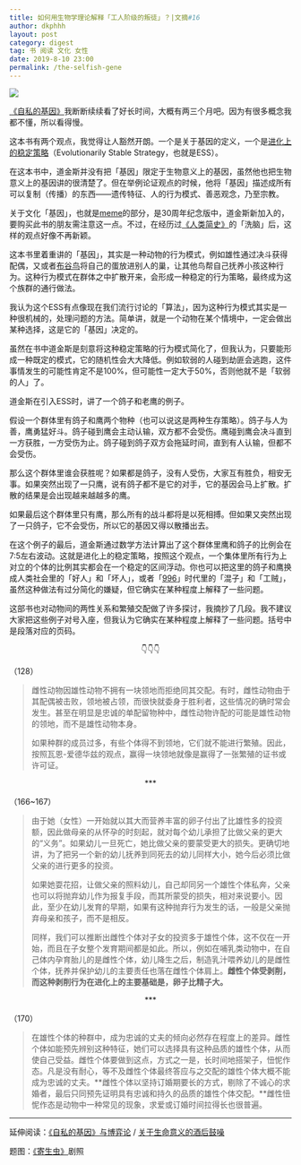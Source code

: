 ```yaml
---
title: 如何用生物学理论解释「工人阶级的叛徒」？|文摘#16
author: dkphhh
layout: post
category: digest
tag: 书 阅读 文化 女性
date: 2019-8-10 23:00
permalink: /the-selfish-gene
---
```


![](https://img3.doubanio.com/view/photo/l/public/p2557008996.webp)

[《自私的基因》](https://book.douban.com/subject/11445548/)我断断续续看了好长时间，大概有两三个月吧。因为有很多概念我都不懂，所以看得慢。

这本书有两个观点，我觉得让人豁然开朗。一个是关于基因的定义，一个是[进化上的稳定策略](https://baike.baidu.com/item/%E8%BF%9B%E5%8C%96%E7%A8%B3%E5%AE%9A%E7%AD%96%E7%95%A5)（Evolutionarily Stable Strategy，也就是ESS）。

在这本书中，道金斯并没有把「基因」限定于生物意义上的基因，虽然他也把生物意义上的基因讲的很清楚了。但在举例论证观点的时候，他将「基因」描述成所有可以复制（传播）的东西——遗传特征、人的行为模式、善恶观念，乃至宗教。

关于文化「基因」，也就是[meme](https://zh.wikipedia.org/wiki/%E8%BF%B7%E5%9B%A0)的部分，是30周年纪念版中，道金斯新加入的，要购买此书的朋友需注意这一点。不过，在经历过[《人类简史》](https://book.douban.com/subject/25985021/)的「洗脑」后，这样的观点好像不再新颖。

这本书里着重讲的「基因」，其实是一种动物的行为模式，例如雄性通过决斗获得配偶，又或者[布谷鸟](https://zh.wikipedia.org/wiki/%E5%A4%A7%E6%9D%9C%E9%B9%83)将自己的蛋放进别人的巢，让其他鸟帮自己抚养小孩这种行为。这种行为模式在群体之中扩散开来，会形成一种稳定的行为策略，最终成为这个族群的通行做法。

我认为这个ESS有点像现在我们流行讨论的「算法」，因为这种行为模式其实是一种很机械的，处理问题的方法。简单讲，就是一个动物在某个情境中，一定会做出某种选择，这是它的「基因」决定的。

虽然在书中道金斯是刻意将这种稳定策略的行为模式简化了，但我认为，只要能形成一种既定的模式，它的随机性会大大降低。例如软弱的人碰到劫匪会逃跑，这件事情发生的可能性肯定不是100%，但可能性一定大于50%，否则他就不是「软弱的人」了。

道金斯在引入ESS时，讲了一个鸽子和老鹰的例子。

假设一个群体里有鸽子和鹰两个物种（也可以说这是两种生存策略）。鸽子与人为善，鹰勇猛好斗。鸽子碰到鹰会主动认输，双方都不会受伤。鹰碰到鹰会决斗直到一方获胜，一方受伤为止。鸽子碰到鸽子双方会拖延时间，直到有人认输，但都不会受伤。

那么这个群体里谁会获胜呢？如果都是鸽子，没有人受伤，大家互有胜负，相安无事。如果突然出现了一只鹰，说有鸽子都不是它的对手，它的基因会马上扩散。扩散的结果是会出现越来越越多的鹰。

如果最后这个群体里只有鹰，那么所有的战斗都将是以死相搏。但如果又突然出现了一只鸽子，它不会受伤，所以它的基因又得以散播出去。

在这个例子的最后，道金斯通过数学方法计算出了这个群体里鹰和鸽子的比例会在7:5左右波动。这就是进化上的稳定策略，按照这个观点，一个集体里所有行为上对立的个体的比例其实都会在一个稳定的区间浮动。你也可以把这里的鸽子和鹰换成人类社会里的「好人」和「坏人」，或者「[996](https://zh.wikipedia.org/wiki/996%E5%B7%A5%E4%BD%9C%E5%88%B6)」时代里的「混子」和「工贼」，虽然这种做法有过分简化的嫌疑，但它确实在某种程度上解释了一些问题。

这部书也对动物间的两性关系和繁殖交配做了许多探讨，我摘抄了几段。我不建议大家把这些例子对号入座，但我认为它确实在某种程度上解释了一些问题。括号中是段落对应的页码。

<center>👇👇👇</center>

（128）

> 雌性动物因雄性动物不拥有一块领地而拒绝同其交配。有时，雌性动物由于其配偶被击败，领地被占领，而很快就委身于胜利者，这些情况的确时常会发生。甚至在明显是忠诚的单配留物种中，雌性动物许配的可能是雄性动物的领地，而不是雄性动物本身。
>
> 如果种群的成员过多，有些个体得不到领地，它们就不能进行繁殖。因此，按照瓦恩-爱德华兹的观点，赢得一块领地就像是赢得了一张繁殖的证书或许可证。

<center>***</center>

（166~167）

> 由于她（女性）一开始就以其大而营养丰富的卵子付出了比雄性多的投资额，因此做母亲的从怀孕的时刻起，就对每个幼儿承担了比做父亲的更大的“义务”。如果幼儿一旦死亡，她比做父亲的要蒙受更大的损失。更确切地讲，为了把另一个新的幼儿抚养到同死去的幼儿同样大小，她今后必须比做父亲的进行更多的投资。
>
> 如果她耍花招，让做父亲的照料幼儿，自己却同另一个雄性个体私奔，父亲也可以将抛弃幼儿作为报复手段，而其所蒙受的损失，相对来说要小。因此，至少在幼儿发育的早期，如果有这种抛弃行为发生的话，一般是父亲抛弃母亲和孩子，而不是相反。
>
> 同样，我们可以推断出雌性个体对子女的投资多于雄性个体，这不仅在一开始，而且在子女整个发育期间都是如此。所以，例如在哺乳类动物中，在自己体内孕育胎儿的是雌性个体，幼儿降生之后，制造乳汁喂养幼儿的是雌性个体，抚养并保护幼儿的主要责任也落在雌性个体肩上。**雌性个体受剥削，而这种剥削行为在进化上的主要基础是，卵子比精子大。**

<center>***</center>

（170）

> 在雄性个体的种群中，成为忠诚的丈夫的倾向必然存在程度上的差异。雌性个体如能预先辨别这种特征，她们可以选择具有这种品质的雄性个体，从而使自己受益。雌性个体要做到这点，方式之一是，长时间地搭架子，忸怩作态。凡是没有耐心，等不及雌性个体最终答应与之交配的雄性个体大概不能成为忠诚的丈夫。**雌性个体以坚持订婚期要长的方式，剔除了不诚心的求婚者，最后只同预先证明具有忠诚和持久的品质的雄性个体交配。**雌性忸怩作态是动物中一种常见的现象，求爱或订婚时间拉得长也很普遍。

---

延伸阅读：[《自私的基因》与博弈论](https://book.douban.com/review/2900156/) / [关于生命意义的酒后鼓噪](https://book.douban.com/review/2810977/)

题图：[《寄生虫》](https://movie.douban.com/photos/photo/2557008996/)剧照

